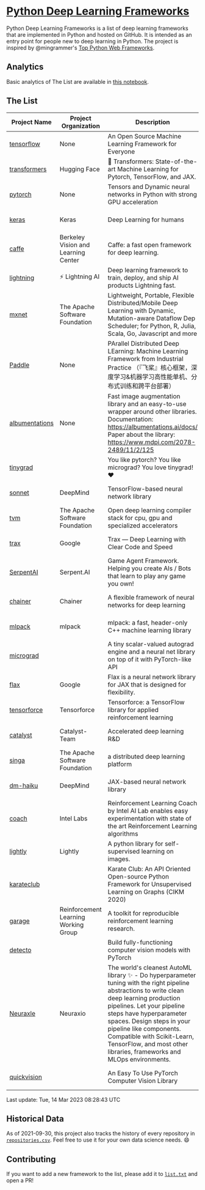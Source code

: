 # [Python Deep Learning Frameworks](https://www.github.com/shimst3r/python-deep-learning-frameworks)

Python Deep Learning Frameworks is a list of deep learning frameworks that are implemented in Python and hosted on GitHub. It is intended as an entry point for people new to deep learning in Python. The project is inspired by @mingrammer's [Top Python Web Frameworks](https://github.com/mingrammer/python-web-framework-stars).

## Analytics

Basic analytics of The List are available in [this notebook](./notebooks/development_over_time.ipynb).

## The List

| Project Name | Project Organization | Description | Stars | Forks | Open Issues | Last Commit |
| ------------ | -------------------- | ----------- | ----: | ----: | ----------: | ----------- |
| [tensorflow](https://tensorflow.org) | None | An Open Source Machine Learning Framework for Everyone | 172050 | 87943 | 2312 | 0 day(s) ago |
| [transformers](https://huggingface.co/transformers) | Hugging Face | 🤗 Transformers: State-of-the-art Machine Learning for Pytorch, TensorFlow, and JAX. | 84907 | 18545 | 575 | 0 day(s) ago |
| [pytorch](https://pytorch.org) | None | Tensors and Dynamic neural networks in Python with strong GPU acceleration | 63686 | 17673 | 11254 | 0 day(s) ago |
| [keras](http://keras.io/) | Keras | Deep Learning for humans | 57568 | 19305 | 374 | 0 day(s) ago |
| [caffe](http://caffe.berkeleyvision.org/) | Berkeley Vision and Learning Center | Caffe: a fast open framework for deep learning. | 33164 | 18978 | 1180 | 1 day(s) ago |
| [lightning](https://lightning.ai) | ⚡️ Lightning AI  | Deep learning framework to train, deploy, and ship AI products Lightning fast. | 21907 | 2770 | 685 | 0 day(s) ago |
| [mxnet](https://mxnet.apache.org) | The Apache Software Foundation | Lightweight, Portable, Flexible Distributed/Mobile Deep Learning with Dynamic, Mutation-aware Dataflow Dep Scheduler; for Python, R, Julia, Scala, Go, Javascript and more | 20305 | 6872 | 1995 | 0 day(s) ago |
| [Paddle](http://www.paddlepaddle.org/) | None | PArallel Distributed Deep LEarning: Machine Learning Framework from Industrial Practice （『飞桨』核心框架，深度学习&机器学习高性能单机、分布式训练和跨平台部署） | 19773 | 5031 | 1959 | 0 day(s) ago |
| [albumentations](https://albumentations.ai) | None | Fast image augmentation library and an easy-to-use wrapper around other libraries. Documentation:  https://albumentations.ai/docs/ Paper about the library: https://www.mdpi.com/2078-2489/11/2/125 | 11704 | 1482 | 353 | 0 day(s) ago |
| [tinygrad](https://github.com/geohot/tinygrad) |  | You like pytorch? You like micrograd? You love tinygrad! ❤️  | 10839 | 984 | 40 | 0 day(s) ago |
| [sonnet](https://sonnet.dev/) | DeepMind | TensorFlow-based neural network library | 9527 | 1351 | 33 | 0 day(s) ago |
| [tvm](https://tvm.apache.org/) | The Apache Software Foundation | Open deep learning compiler stack for cpu, gpu and specialized accelerators | 9157 | 2945 | 597 | 0 day(s) ago |
| [trax](https://github.com/google/trax) | Google | Trax — Deep Learning with Clear Code and Speed | 7401 | 768 | 106 | 0 day(s) ago |
| [SerpentAI](http://serpent.ai) | Serpent.AI | Game Agent Framework. Helping you create AIs / Bots that learn to play any game you own! | 6441 | 764 | 2 | 1 day(s) ago |
| [chainer](https://chainer.org) | Chainer | A flexible framework of neural networks for deep learning | 5776 | 1392 | 12 | 1 day(s) ago |
| [mlpack](https://www.mlpack.org/) | mlpack | mlpack: a fast, header-only C++ machine learning library | 4308 | 1490 | 49 | 0 day(s) ago |
| [micrograd](https://github.com/karpathy/micrograd) |  | A tiny scalar-valued autograd engine and a neural net library on top of it with PyTorch-like API | 4294 | 471 | 18 | 0 day(s) ago |
| [flax](https://flax.readthedocs.io) | Google | Flax is a neural network library for JAX that is designed for flexibility. | 4110 | 486 | 130 | 0 day(s) ago |
| [tensorforce](https://github.com/tensorforce/tensorforce) | Tensorforce | Tensorforce: a TensorFlow library for applied reinforcement learning | 3224 | 537 | 33 | 2 day(s) ago |
| [catalyst](https://catalyst-team.com) | Catalyst-Team | Accelerated deep learning R&D | 3092 | 385 | 5 | 0 day(s) ago |
| [singa](https://github.com/apache/singa) | The Apache Software Foundation | a distributed deep learning platform | 2748 | 894 | 51 | 0 day(s) ago |
| [dm-haiku](https://dm-haiku.readthedocs.io) | DeepMind | JAX-based neural network library | 2393 | 200 | 92 | 1 day(s) ago |
| [coach](https://intellabs.github.io/coach/) | Intel Labs | Reinforcement Learning Coach by Intel AI Lab enables easy experimentation with state of the art Reinforcement Learning algorithms | 2233 | 449 | 90 | 2 day(s) ago |
| [lightly](https://docs.lightly.ai/self-supervised-learning/) | Lightly | A python library for self-supervised learning on images. | 2180 | 181 | 43 | 0 day(s) ago |
| [karateclub](https://karateclub.readthedocs.io) |  | Karate Club: An API Oriented Open-source Python Framework for Unsupervised Learning on Graphs (CIKM 2020) | 1841 | 228 | 1 | 0 day(s) ago |
| [garage](https://github.com/rlworkgroup/garage) | Reinforcement Learning Working Group | A toolkit for reproducible reinforcement learning research. | 1638 | 280 | 229 | 1 day(s) ago |
| [detecto](https://detecto.readthedocs.io/) |  | Build fully-functioning computer vision models with PyTorch | 584 | 104 | 44 | 3 day(s) ago |
| [Neuraxle](https://www.neuraxle.org/) | Neuraxio | The world's cleanest AutoML library ✨ - Do hyperparameter tuning with the right pipeline abstractions to write clean deep learning production pipelines. Let your pipeline steps have hyperparameter spaces. Design steps in your pipeline like components. Compatible with Scikit-Learn, TensorFlow, and most other libraries, frameworks and MLOps environments. | 560 | 58 | 47 | 11 day(s) ago |
| [quickvision](https://github.com/oke-aditya/quickvision) |  | An Easy To Use PyTorch Computer Vision Library | 49 | 5 | 19 | 13 day(s) ago |

Last update: Tue, 14 Mar 2023 08:28:43 UTC

## Historical Data

As of 2021-09-30, this project also tracks the history of every repository in [`repositories.csv`](./repositories.csv). Feel free to use it for your own data science needs. :smile:

## Contributing

If you want to add a new framework to the list, please add it to [`list.txt`](./python-deep-learning-frameworks/list.txt) and open a PR!